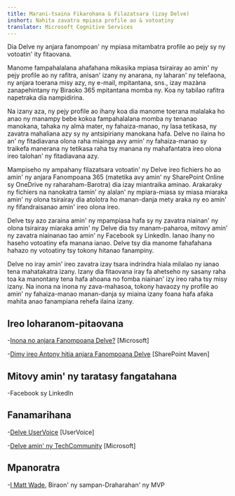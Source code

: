```yaml
---
title: Marani-tsaina Fikarohana & Filazatsara (izay Delve)
inshort: Nahita zavatra mpiasa profile ao & votoatiny
translator: Microsoft Cognitive Services
---
```


Dia Delve ny anjara fanompoan' ny mpiasa mitambatra profile ao pejy sy ny votoatin' ity
fitaovana.

Manome fampahalalana ahafahana mikasika mpiasa tsirairay ao amin' ny pejy profile ao ny
rafitra, anisan' izany ny anarana, ny laharan' ny telefaona, ny anjara toerana misy azy, ny e-mail,
mpitantana, sns., izay mazàna zanapehintany ny Biraoko 365
mpitantana momba ny. Koa ny tabilao rafitra napetraka dia nampidirina.

Na izany aza, ny pejy profile ao ihany koa dia manome toerana malalaka ho anao ny manampy bebe kokoa
fampahalalana momba ny tenanao manokana, tahaka ny almà mater, ny fahaiza-manao, ny lasa
tetikasa, ny zavatra mahaliana azy sy ny antsipiriany manokana hafa. Delve no ilaina ho an' ny
fitadiavana olona raha miainga avy amin' ny fahaiza-manao sy traikefa manerana ny tetikasa
raha tsy manana ny mahafantatra ireo olona ireo talohan' ny fitadiavana azy.

Mampiseho ny ampahany filazatsara votoatin' ny Delve ireo fichiers ho ao amin' ny anjara Fanompoana 365
(matetika avy amin' ny SharePoint Online sy OneDrive ny raharaham-Barotra) dia izay
miantraika aminao. Arakaraky ny fichiers na nanokatra tamin' ny alalan' ny mpiara-miasa sy
miasa miaraka amin' ny olona tsirairay dia atolotra ho manan-danja mety araka ny
eo amin' ny fifandraisanao amin' ireo olona ireo.

Delve tsy azo zaraina amin' ny mpampiasa hafa sy ny zavatra niainan' ny olona tsirairay
miaraka amin' ny Delve dia tsy manam-paharoa, mitovy amin' ny zavatra niainanao tao amin' ny Facebook sy
LinkedIn. Ianao ihany no haseho votoatiny efa manana ianao.
Delve tsy dia manome fahafahana hahazo ny votoatiny tsy tokony hitanao fanampiny.

Delve no iray amin' ireo zavatra izay tsara indrindra hiala milalao ny ianao
tena mahatakatra izany. Izany dia fitaovana iray fa ahetseho ny sasany raha toa ka manontany tena hafa
ahoana no fomba niainan' izy ireo raha tsy misy izany. Na inona na inona ny zava-mahasoa, tokony
havaozy ny profile ao amin' ny fahaiza-manao manan-danja sy miaina izany foana hafa
afaka mahita anao fanampiana rehefa ilaina izany.

Ireo loharanom-pitaovana
---------

-[Inona no anjara Fanompoana
    Delve?](https://support.office.com/en-us/article/What-is-Office-Delve-1315665a-c6af-4409-a28d-49f8916878ca)
    \[Microsoft\]

-[Dimy ireo Antony hitia anjara Fanompoana
    Delve](https://sharepointmaven.com/5-reasons-love-new-office-365-delve/)
    \[SharePoint Maven\]

Mitovy amin' ny taratasy fangatahana
--------------------

-Facebook sy LinkedIn

Fanamarihana
---------

-[Delve UserVoice](https://office365.uservoice.com/forums/273487-delve)
    \[UserVoice\]

-[Delve amin' ny TechCommunity](https://techcommunity.microsoft.com/t5/Delve/ct-p/OfficeDelve)
    \[Microsoft\]

Mpanoratra
---------

-[I Matt Wade](https://www.linkedin.com/in/thatmattwade/), Biraon' ny sampan-Draharahan' ny MVP


